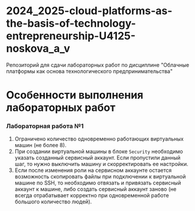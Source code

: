 # 2024_2025-cloud-platforms-as-the-basis-of-technology-entrepreneurship-U4125-noskova_a_v
Репозиторий для сдачи лабораторных работ по дисциплине "Облачные платформы как основа технологического предпринимательства"

<h1>Особенности выполнения лабораторных работ</h1>
<h3>Лабораторная работа №1</h3>

1. Ограничено количество одновременно работающих виртуальных машин (не более 8).
2. При создании виртуальной машины в блоке <code>Security</code> необходимо указать созданный сервисный аккаунт. Если пропустили данный шаг, то нужно выключить машину и скорректировать ее настройки.
3. Если после изменения роли на сервисном аккаунте остается возможность скопировать файлы при подключении к виртуальной машине по SSH, то необходимо отвязать и привязать сервисный аккаунт к машине, либо создать сервисный аккаунт заново (не всегда отрабатывает корректно при одновременной работе большого количество людей).
